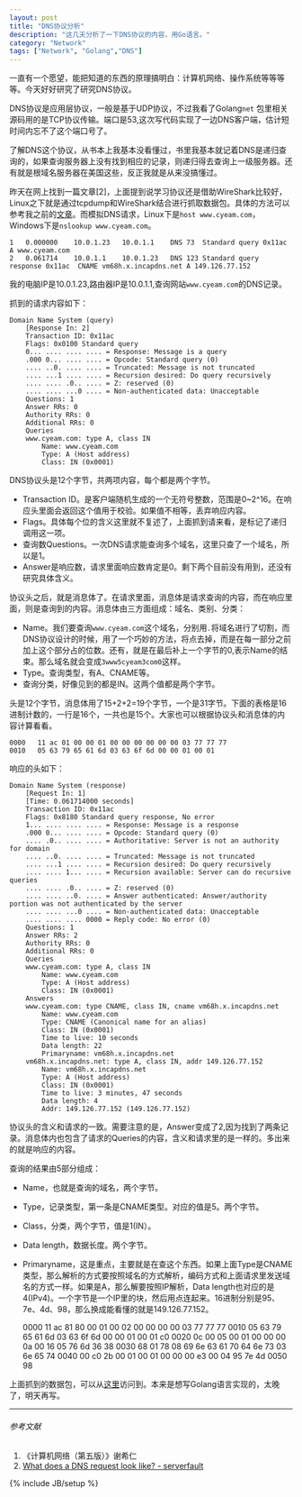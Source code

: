 ```yaml
---
layout: post
title: "DNS协议分析"
description: "这几天分析了一下DNS协议的内容，用Go语言。"
category: "Network"
tags: ["Network", "Golang","DNS"]
---
```

 
一直有一个愿望，能把知道的东西的原理搞明白：计算机网络、操作系统等等等等。今天好好研究了研究DNS协议。

DNS协议是应用层协议，一般是基于UDP协议，不过我看了Golang`net` 包里相关源码用的是TCP协议传输。端口是53,这次写代码实现了一边DNS客户端，估计短时间内忘不了这个端口号了。

了解DNS这个协议，从书本上我基本没看懂过，书里我基本就记着DNS是递归查询的，如果查询服务器上没有找到相应的记录，则递归得去查询上一级服务器。还有就是根域名服务器在美国这些，反正我就是从来没搞懂过。

昨天在网上找到一篇文章[2]，上面提到说学习协议还是借助WireShark比较好，Linux之下就是通过tcpdump和WireShark结合进行抓取数据包。具体的方法可以参考我之前的[文章](http://blog.cyeam.com/postgraduate/2014/04/17/pager_prepare/)。而模拟DNS请求，Linux下是`host www.cyeam.com`，Windows下是`nslookup www.cyeam.com`。

	1	0.000000	10.0.1.23	10.0.1.1	DNS	73	Standard query 0x11ac  A www.cyeam.com
	2	0.061714	10.0.1.1	10.0.1.23	DNS	123	Standard query response 0x11ac  CNAME vm68h.x.incapdns.net A 149.126.77.152

我的电脑IP是10.0.1.23,路由器IP是10.0.1.1,查询网站`www.cyeam.com`的DNS记录。

抓到的请求内容如下：

	Domain Name System (query)
	    [Response In: 2]
	    Transaction ID: 0x11ac
	    Flags: 0x0100 Standard query
		0... .... .... .... = Response: Message is a query
		.000 0... .... .... = Opcode: Standard query (0)
		.... ..0. .... .... = Truncated: Message is not truncated
		.... ...1 .... .... = Recursion desired: Do query recursively
		.... .... .0.. .... = Z: reserved (0)
		.... .... ...0 .... = Non-authenticated data: Unacceptable
	    Questions: 1
	    Answer RRs: 0
	    Authority RRs: 0
	    Additional RRs: 0
	    Queries
		www.cyeam.com: type A, class IN
		    Name: www.cyeam.com
		    Type: A (Host address)
		    Class: IN (0x0001)

DNS协议头是12个字节，共两项内容，每个都是两个字节。

+ Transaction ID。是客户端随机生成的一个无符号整数，范围是0~2^16。在响应头里面会返回这个值用于校验。如果值不相等，丢弃响应内容。
+ Flags。具体每个位的含义这里就不复述了，上面抓到请来看，是标记了递归调用这一项。
+ 查询数Questions。一次DNS请求能查询多个域名，这里只查了一个域名，所以是1。
+ Answer是响应数，请求里面响应数肯定是0。剩下两个目前没有用到，还没有研究具体含义。

协议头之后，就是消息体了。在请求里面，消息体是请求查询的内容，而在响应里面，则是查询到的内容。消息体由三方面组成：域名、类别、分类：

+ Name。我们要查询`www.cyeam.com`这个域名，分别用`.`将域名进行了切割，而DNS协议设计的时候，用了一个巧妙的方法，将点去掉，而是在每一部分之前加上这个部分占的位数。还有，就是在最后补上一个字节的0,表示Name的结束。那么域名就会变成`3www5cyeam3com0`这样。
+ Type。查询类型，有A、CNAME等。
+ 查询分类，好像见到的都是IN。这两个值都是两个字节。

头是12个字节，消息体用了15+2+2=19个字节，一个是31字节。下面的表格是16进制计数的，一行是16个，一共也是15个。大家也可以根据协议头和消息体的内容计算看看。

	0000   11 ac 01 00 00 01 00 00 00 00 00 00 03 77 77 77
	0010   05 63 79 65 61 6d 03 63 6f 6d 00 00 01 00 01

响应的头如下：

	Domain Name System (response)
	    [Request In: 1]
	    [Time: 0.061714000 seconds]
	    Transaction ID: 0x11ac
	    Flags: 0x8180 Standard query response, No error
		1... .... .... .... = Response: Message is a response
		.000 0... .... .... = Opcode: Standard query (0)
		.... .0.. .... .... = Authoritative: Server is not an authority for domain
		.... ..0. .... .... = Truncated: Message is not truncated
		.... ...1 .... .... = Recursion desired: Do query recursively
		.... .... 1... .... = Recursion available: Server can do recursive queries
		.... .... .0.. .... = Z: reserved (0)
		.... .... ..0. .... = Answer authenticated: Answer/authority portion was not authenticated by the server
		.... .... ...0 .... = Non-authenticated data: Unacceptable
		.... .... .... 0000 = Reply code: No error (0)
	    Questions: 1
	    Answer RRs: 2
	    Authority RRs: 0
	    Additional RRs: 0
	    Queries
		www.cyeam.com: type A, class IN
		    Name: www.cyeam.com
		    Type: A (Host address)
		    Class: IN (0x0001)
	    Answers
		www.cyeam.com: type CNAME, class IN, cname vm68h.x.incapdns.net
		    Name: www.cyeam.com
		    Type: CNAME (Canonical name for an alias)
		    Class: IN (0x0001)
		    Time to live: 10 seconds
		    Data length: 22
		    Primaryname: vm68h.x.incapdns.net
		vm68h.x.incapdns.net: type A, class IN, addr 149.126.77.152
		    Name: vm68h.x.incapdns.net
		    Type: A (Host address)
		    Class: IN (0x0001)
		    Time to live: 3 minutes, 47 seconds
		    Data length: 4
		    Addr: 149.126.77.152 (149.126.77.152)

协议头的含义和请求的一致。需要注意的是，Answer变成了2,因为找到了两条记录。消息体内也包含了请求的Queries的内容，含义和请求里的是一样的。多出来的就是响应的内容。

查询的结果由5部分组成：

+ Name，也就是查询的域名，两个字节。
+ Type，记录类型，第一条是CNAME类型。对应的值是5。两个字节。
+ Class，分类，两个字节，值是1(IN）。
+ Data length，数据长度。两个字节。
+ Primaryname，这是重点，主要就是在查这个东西。如果上面Type是CNAME类型，那么解析的方式要按照域名的方式解析，编码方式和上面请求里发送域名的方式一样。如果是A，那么解要按照IP解析，Data length也对应的是4(IPv4)。一个字节是一个IP里的块，然后用点连起来。16进制分别是95、7e、4d、98，那么换成能看懂的就是149.126.77.152。

	0000   11 ac 81 80 00 01 00 02 00 00 00 00 03 77 77 77
	0010   05 63 79 65 61 6d 03 63 6f 6d 00 00 01 00 01 c0
	0020   0c 00 05 00 01 00 00 00 0a 00 16 05 76 6d 36 38
	0030   68 01 78 08 69 6e 63 61 70 64 6e 73 03 6e 65 74
	0040   00 c0 2b 00 01 00 01 00 00 00 e3 00 04 95 7e 4d
	0050   98

上面抓到的数据包，可以从[这里](https://github.com/mnhkahn/go_code/blob/master/dns.cap)访问到。本来是想写Golang语言实现的，太晚了，明天再写。

---

###### *参考文献*
1. 《计算机网络（第五版）》谢希仁
2. [What does a DNS request look like? - serverfault](http://serverfault.com/questions/173187/what-does-a-dns-request-look-like)

 
{% include JB/setup %}